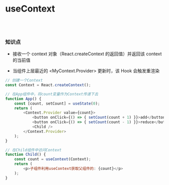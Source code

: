 # useContext

<br></br>

### 知识点

- 接收一个 context 对象（React.createContext 的返回值）并返回该 context 的当前值

- 当组件上层最近的 <MyContext.Provider> 更新时，该 Hook 会触发重渲染

```javascript
// 创建一个Context
const Context = React.createContext();

// 在App组件中，将count变量作为Context传递下去
function App() {
    const [count, setCount] = useState(0);
    return (
        <Context.Provider value={count}>
            <button onClick={() => { setCount(count + 1) }}>add</button>
            <button onClick={() => { setCount(count - 1) }}>reduce</button>
            <Child />
        </Context.Provider>
    );
}

// 在Child组件中访问Context
function Child() {
    const count = useContext(Context);
    return (
        <p>子组件利用useContext获取父组件的: {count}</p>
    );
}
```



